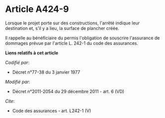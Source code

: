 # Article A424-9

Lorsque le projet porte sur des constructions, l'arrêté indique leur destination et, s'il y a lieu, la surface de plancher
créée.

Il rappelle au bénéficiaire du permis l'obligation de souscrire l'assurance de dommages prévue par l'article L. 242-1 du code
des assurances.

**Liens relatifs à cet article**

_Codifié par_:

  - Décret n°77-38 du 3 janvier 1977

_Modifié par_:

  - Décret n°2011-2054 du 29 décembre 2011 - art. 6 (VD)

_Cite_:

  - Code des assurances - art. L242-1 (V)
